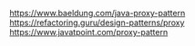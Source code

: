 https://www.baeldung.com/java-proxy-pattern
https://refactoring.guru/design-patterns/proxy
https://www.javatpoint.com/proxy-pattern
